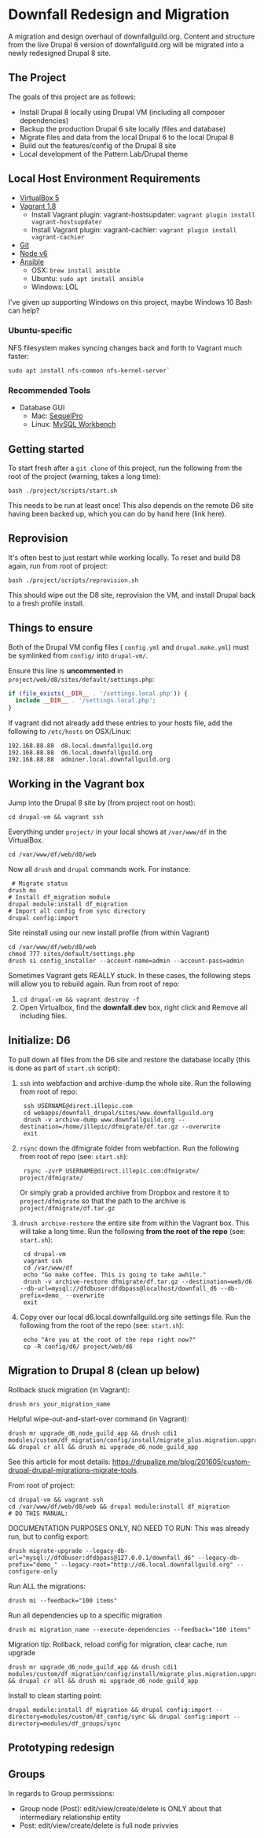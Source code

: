 # Downfall Redesign and Migration

A migration and design overhaul of downfallguild.org. Content and structure from the live Drupal 6 version of downfallguild.org will be migrated into a newly redesigned Drupal 8 site.

## The Project

The goals of this project are as follows:

* Install Drupal 8 locally using Drupal VM (including all composer dependencies)
* Backup the production Drupal 6 site locally (files and database)
* Migrate files and data from the local Drupal 6 to the local Drupal 8
* Build out the features/config of the Drupal 8 site
* Local development of the Pattern Lab/Drupal theme

## Local Host Environment Requirements

* [VirtualBox 5](https://www.virtualbox.org/wiki/Downloads)
* [Vagrant 1.8](https://www.vagrantup.com/downloads.html)
	* Install Vagrant plugin: vagrant-hostsupdater: `vagrant plugin install vagrant-hostsupdater`
	* Install Vagrant plugin: vagrant-cachier: `vagrant plugin install vagrant-cachier`
* [Git](https://git-scm.com/downloads)
* [Node v6](https://nodejs.org/en/download/)
* [Ansible](https://docs.ansible.com/ansible/intro_installation.html)
	* OSX: `brew install ansible`
	* Ubuntu: `sudo apt install ansible`
	* Windows: LOL

I've given up supporting Windows on this project, maybe Windows 10 Bash can help?

### Ubuntu-specific

NFS filesystem makes syncing changes back and forth to Vagrant much faster:

	sudo apt install nfs-common nfs-kernel-server`

### Recommended Tools

* Database GUI
	* Mac: [SequelPro](http://www.sequelpro.com/)
	* Linux: [MySQL Workbench](https://www.mysql.com/products/workbench/)

## Getting started

To start fresh after a `git clone` of this project, run the following from the root of the project (warning, takes a long time):

    bash ./project/scripts/start.sh
    
This needs to be run at least once! This also depends on the remote D6 site having been backed up, which you can do by hand here (link here).

## Reprovision

It's often best to just restart while working locally. To reset and build D8 again, run from root of project:

    bash ./project/scripts/reprovision.sh

This should wipe out the D8 site, reprovision the VM, and install Drupal back to a fresh profile install.

## Things to ensure

Both of the Drupal VM config files ( `config.yml` and `drupal.make.yml`) must be symlinked from `config/` into `drupal-vm/`. 

Ensure this line is **uncommented** in `project/web/d8/sites/default/settings.php`:

````php
if (file_exists(__DIR__ . '/settings.local.php')) {
  include __DIR__ . '/settings.local.php';
}
````

If vagrant did not already add these entries to your hosts file, add the following to `/etc/hosts` on OSX/Linux:

````text
192.168.88.88  d8.local.downfallguild.org
192.168.88.88  d6.local.downfallguild.org
192.168.88.88  adminer.local.downfallguild.org
````

## Working in the Vagrant box

Jump into the Drupal 8 site by (from project root on host):

    cd drupal-vm && vagrant ssh
    
Everything under `project/` in your local shows at `/var/www/df` in the VirtualBox.

    cd /var/www/df/web/d8/web

Now all `drush` and `drupal` commands work. For instance:
	
	 # Migrate status
    drush ms
    # Install df_migration module
    drupal module:install df_migration
    # Import all config from sync directory
    drupal config:import

Site reinstall using our new install profile (from within Vagrant)

    cd /var/www/df/web/d8/web
    chmod 777 sites/default/settings.php
    drush si config_installer --account-name=admin --account-pass=admin

Sometimes Vagrant gets REALLY stuck. In these cases, the following steps will allow you to rebuild again. Run from root of repo:

1. `cd drupal-vm && vagrant destroy -f`
2. Open Virtualbox, find the **downfall.dev** box, right click and Remove all including files.

## Initialize: D6

To pull down all files from the D6 site and restore the database locally (this is done as part of `start.sh` script):

1. `ssh` into webfaction and archive-dump the whole site. Run the following from root of repo:

        ssh USERNAME@direct.illepic.com
        cd webapps/downfall_drupal/sites/www.downfallguild.org
        drush -v archive-dump www.downfallguild.org --destination=/home/illepic/dfmigrate/df.tar.gz --overwrite
        exit

2. `rsync` down the dfmigrate folder from webfaction. Run the following from root of repo (see: `start.sh`):

        rsync -zvrP USERNAME@direct.illepic.com:dfmigrate/ project/dfmigrate/

    Or simply grab a provided archive from Dropbox and restore it to `project/dfmigrate` so that the path to the archive is `project/dfmigrate/df.tar.gz`

3. `drush archive-restore` the entire site from within the Vagrant box. This will take a long time. Run the following **from the root of the repo**  (see: `start.sh`):

        cd drupal-vm
        vagrant ssh
        cd /var/www/df
        echo "Go make coffee. This is going to take awhile."
        drush -v archive-restore dfmigrate/df.tar.gz --destination=web/d6 --db-url=mysql://dfdbuser:dfdbpass@localhost/downfall_d6 --db-prefix=demo_ --overwrite
        exit

4. Copy over our local d6.local.downfallguild.org site settings file. Run the following from the root of the repo  (see: `start.sh`):

        echo "Are you at the root of the repo right now?"
        cp -R config/d6/ project/web/d6

## Migration to Drupal 8 (clean up below)

Rollback stuck migration (in Vagrant):

    drush mrs your_migration_name

Helpful wipe-out-and-start-over command (in Vagrant):

    drush mr upgrade_d6_node_guild_app && drush cdi1 modules/custom/df_migration/config/install/migrate_plus.migration.upgrade_d6_node_guild_app.yml && drupal cr all && drush mi upgrade_d6_node_guild_app

See this article for most details: https://drupalize.me/blog/201605/custom-drupal-drupal-migrations-migrate-tools.

From root of project:

    cd drupal-vm && vagrant ssh
    cd /var/www/df/web/d8/web && drupal module:install df_migration
    # DO THIS MANUAL:

DOCUMENTATION PURPOSES ONLY, NO NEED TO RUN: This was already run, but to config export:

    drush migrate-upgrade --legacy-db-url="mysql://dfdbuser:dfdbpass@127.0.0.1/downfall_d6" --legacy-db-prefix="demo_" --legacy-root="http://d6.local.downfallguild.org" --configure-only

Run ALL the migrations:

    drush mi --feedback="100 items"

Run all dependencies up to a specific migration

    drush mi migration_name --execute-dependencies --feedback="100 items"

Migration tip: Rollback, reload config for migration, clear cache, run upgrade

    drush mr upgrade_d6_node_guild_app && drush cdi1 modules/custom/df_migration/config/install/migrate_plus.migration.upgrade_d6_node_guild_app.yml && drupal cr all && drush mi upgrade_d6_node_guild_app

Install to clean starting point:

    drupal module:install df_migration && drupal config:import --directory=modules/custom/df_config/sync && drupal config:import --directory=modules/df_groups/sync

## Prototyping redesign

## Groups

In regards to Group permissions:

- Group node (Post): edit/view/create/delete is ONLY about that intermediary relationship entity
- Post: edit/view/create/delete is full node privvies
